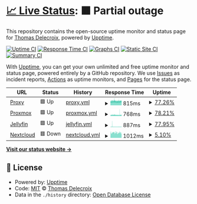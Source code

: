 # [📈 Live Status](https://status.tetragg.com): <!--live status--> **🟧 Partial outage**

This repository contains the open-source uptime monitor and status page for [Thomas Delecroix](https://status.tetragg.com), powered by [Upptime](https://github.com/upptime/upptime).

[![Uptime CI](https://github.com/TetraGG/upptime/workflows/Uptime%20CI/badge.svg)](https://github.com/TetraGG/upptime/actions?query=workflow%3A%22Uptime+CI%22)
[![Response Time CI](https://github.com/TetraGG/upptime/workflows/Response%20Time%20CI/badge.svg)](https://github.com/TetraGG/upptime/actions?query=workflow%3A%22Response+Time+CI%22)
[![Graphs CI](https://github.com/TetraGG/upptime/workflows/Graphs%20CI/badge.svg)](https://github.com/TetraGG/upptime/actions?query=workflow%3A%22Graphs+CI%22)
[![Static Site CI](https://github.com/TetraGG/upptime/workflows/Static%20Site%20CI/badge.svg)](https://github.com/TetraGG/upptime/actions?query=workflow%3A%22Static+Site+CI%22)
[![Summary CI](https://github.com/TetraGG/upptime/workflows/Summary%20CI/badge.svg)](https://github.com/TetraGG/upptime/actions?query=workflow%3A%22Summary+CI%22)

With [Upptime](https://upptime.js.org), you can get your own unlimited and free uptime monitor and status page, powered entirely by a GitHub repository. We use [Issues](https://github.com/TetraGG/upptime/issues) as incident reports, [Actions](https://github.com/TetraGG/upptime/actions) as uptime monitors, and [Pages](https://status.tetragg.com) for the status page.

<!--start: status pages-->
<!-- This summary is generated by Upptime (https://github.com/upptime/upptime) -->
<!-- Do not edit this manually, your changes will be overwritten -->
<!-- prettier-ignore -->
| URL | Status | History | Response Time | Uptime |
| --- | ------ | ------- | ------------- | ------ |
| <img alt="" src="https://github.com/traefik/traefik/blob/master/webui/src/statics/icons/favicon.ico" height="13"> [Proxy](https://proxy.tetragg.com) | 🟩 Up | [proxy.yml](https://github.com/TetraGG/Upptime/commits/HEAD/history/proxy.yml) | <details><summary><img alt="Response time graph" src="./graphs/proxy/response-time-week.png" height="20"> 815ms</summary><br><a href="https://status.tetragg.com/history/proxy"><img alt="Response time 815" src="https://img.shields.io/endpoint?url=https%3A%2F%2Fraw.githubusercontent.com%2FTetraGG%2FUpptime%2FHEAD%2Fapi%2Fproxy%2Fresponse-time.json"></a><br><a href="https://status.tetragg.com/history/proxy"><img alt="24-hour response time 845" src="https://img.shields.io/endpoint?url=https%3A%2F%2Fraw.githubusercontent.com%2FTetraGG%2FUpptime%2FHEAD%2Fapi%2Fproxy%2Fresponse-time-day.json"></a><br><a href="https://status.tetragg.com/history/proxy"><img alt="7-day response time 815" src="https://img.shields.io/endpoint?url=https%3A%2F%2Fraw.githubusercontent.com%2FTetraGG%2FUpptime%2FHEAD%2Fapi%2Fproxy%2Fresponse-time-week.json"></a><br><a href="https://status.tetragg.com/history/proxy"><img alt="30-day response time 818" src="https://img.shields.io/endpoint?url=https%3A%2F%2Fraw.githubusercontent.com%2FTetraGG%2FUpptime%2FHEAD%2Fapi%2Fproxy%2Fresponse-time-month.json"></a><br><a href="https://status.tetragg.com/history/proxy"><img alt="1-year response time 815" src="https://img.shields.io/endpoint?url=https%3A%2F%2Fraw.githubusercontent.com%2FTetraGG%2FUpptime%2FHEAD%2Fapi%2Fproxy%2Fresponse-time-year.json"></a></details> | <details><summary><a href="https://status.tetragg.com/history/proxy">77.26%</a></summary><a href="https://status.tetragg.com/history/proxy"><img alt="All-time uptime 98.95%" src="https://img.shields.io/endpoint?url=https%3A%2F%2Fraw.githubusercontent.com%2FTetraGG%2FUpptime%2FHEAD%2Fapi%2Fproxy%2Fuptime.json"></a><br><a href="https://status.tetragg.com/history/proxy"><img alt="24-hour uptime 81.67%" src="https://img.shields.io/endpoint?url=https%3A%2F%2Fraw.githubusercontent.com%2FTetraGG%2FUpptime%2FHEAD%2Fapi%2Fproxy%2Fuptime-day.json"></a><br><a href="https://status.tetragg.com/history/proxy"><img alt="7-day uptime 77.26%" src="https://img.shields.io/endpoint?url=https%3A%2F%2Fraw.githubusercontent.com%2FTetraGG%2FUpptime%2FHEAD%2Fapi%2Fproxy%2Fuptime-week.json"></a><br><a href="https://status.tetragg.com/history/proxy"><img alt="30-day uptime 93.49%" src="https://img.shields.io/endpoint?url=https%3A%2F%2Fraw.githubusercontent.com%2FTetraGG%2FUpptime%2FHEAD%2Fapi%2Fproxy%2Fuptime-month.json"></a><br><a href="https://status.tetragg.com/history/proxy"><img alt="1-year uptime 98.95%" src="https://img.shields.io/endpoint?url=https%3A%2F%2Fraw.githubusercontent.com%2FTetraGG%2FUpptime%2FHEAD%2Fapi%2Fproxy%2Fuptime-year.json"></a></details>
| <img alt="" src="https://www.proxmox.com/templates/yoo_nano2/favicon.ico" height="13"> [Proxmox](https://pve.tetragg.com) | 🟩 Up | [proxmox.yml](https://github.com/TetraGG/Upptime/commits/HEAD/history/proxmox.yml) | <details><summary><img alt="Response time graph" src="./graphs/proxmox/response-time-week.png" height="20"> 768ms</summary><br><a href="https://status.tetragg.com/history/proxmox"><img alt="Response time 761" src="https://img.shields.io/endpoint?url=https%3A%2F%2Fraw.githubusercontent.com%2FTetraGG%2FUpptime%2FHEAD%2Fapi%2Fproxmox%2Fresponse-time.json"></a><br><a href="https://status.tetragg.com/history/proxmox"><img alt="24-hour response time 777" src="https://img.shields.io/endpoint?url=https%3A%2F%2Fraw.githubusercontent.com%2FTetraGG%2FUpptime%2FHEAD%2Fapi%2Fproxmox%2Fresponse-time-day.json"></a><br><a href="https://status.tetragg.com/history/proxmox"><img alt="7-day response time 768" src="https://img.shields.io/endpoint?url=https%3A%2F%2Fraw.githubusercontent.com%2FTetraGG%2FUpptime%2FHEAD%2Fapi%2Fproxmox%2Fresponse-time-week.json"></a><br><a href="https://status.tetragg.com/history/proxmox"><img alt="30-day response time 754" src="https://img.shields.io/endpoint?url=https%3A%2F%2Fraw.githubusercontent.com%2FTetraGG%2FUpptime%2FHEAD%2Fapi%2Fproxmox%2Fresponse-time-month.json"></a><br><a href="https://status.tetragg.com/history/proxmox"><img alt="1-year response time 756" src="https://img.shields.io/endpoint?url=https%3A%2F%2Fraw.githubusercontent.com%2FTetraGG%2FUpptime%2FHEAD%2Fapi%2Fproxmox%2Fresponse-time-year.json"></a></details> | <details><summary><a href="https://status.tetragg.com/history/proxmox">78.21%</a></summary><a href="https://status.tetragg.com/history/proxmox"><img alt="All-time uptime 99.56%" src="https://img.shields.io/endpoint?url=https%3A%2F%2Fraw.githubusercontent.com%2FTetraGG%2FUpptime%2FHEAD%2Fapi%2Fproxmox%2Fuptime.json"></a><br><a href="https://status.tetragg.com/history/proxmox"><img alt="24-hour uptime 81.98%" src="https://img.shields.io/endpoint?url=https%3A%2F%2Fraw.githubusercontent.com%2FTetraGG%2FUpptime%2FHEAD%2Fapi%2Fproxmox%2Fuptime-day.json"></a><br><a href="https://status.tetragg.com/history/proxmox"><img alt="7-day uptime 78.21%" src="https://img.shields.io/endpoint?url=https%3A%2F%2Fraw.githubusercontent.com%2FTetraGG%2FUpptime%2FHEAD%2Fapi%2Fproxmox%2Fuptime-week.json"></a><br><a href="https://status.tetragg.com/history/proxmox"><img alt="30-day uptime 93.53%" src="https://img.shields.io/endpoint?url=https%3A%2F%2Fraw.githubusercontent.com%2FTetraGG%2FUpptime%2FHEAD%2Fapi%2Fproxmox%2Fuptime-month.json"></a><br><a href="https://status.tetragg.com/history/proxmox"><img alt="1-year uptime 99.46%" src="https://img.shields.io/endpoint?url=https%3A%2F%2Fraw.githubusercontent.com%2FTetraGG%2FUpptime%2FHEAD%2Fapi%2Fproxmox%2Fuptime-year.json"></a></details>
| <img alt="" src="https://jellyfin.org/favicon.ico" height="13"> [Jellyfin](https://jellyfin.tetragg.com) | 🟩 Up | [jellyfin.yml](https://github.com/TetraGG/Upptime/commits/HEAD/history/jellyfin.yml) | <details><summary><img alt="Response time graph" src="./graphs/jellyfin/response-time-week.png" height="20"> 887ms</summary><br><a href="https://status.tetragg.com/history/jellyfin"><img alt="Response time 980" src="https://img.shields.io/endpoint?url=https%3A%2F%2Fraw.githubusercontent.com%2FTetraGG%2FUpptime%2FHEAD%2Fapi%2Fjellyfin%2Fresponse-time.json"></a><br><a href="https://status.tetragg.com/history/jellyfin"><img alt="24-hour response time 804" src="https://img.shields.io/endpoint?url=https%3A%2F%2Fraw.githubusercontent.com%2FTetraGG%2FUpptime%2FHEAD%2Fapi%2Fjellyfin%2Fresponse-time-day.json"></a><br><a href="https://status.tetragg.com/history/jellyfin"><img alt="7-day response time 887" src="https://img.shields.io/endpoint?url=https%3A%2F%2Fraw.githubusercontent.com%2FTetraGG%2FUpptime%2FHEAD%2Fapi%2Fjellyfin%2Fresponse-time-week.json"></a><br><a href="https://status.tetragg.com/history/jellyfin"><img alt="30-day response time 841" src="https://img.shields.io/endpoint?url=https%3A%2F%2Fraw.githubusercontent.com%2FTetraGG%2FUpptime%2FHEAD%2Fapi%2Fjellyfin%2Fresponse-time-month.json"></a><br><a href="https://status.tetragg.com/history/jellyfin"><img alt="1-year response time 980" src="https://img.shields.io/endpoint?url=https%3A%2F%2Fraw.githubusercontent.com%2FTetraGG%2FUpptime%2FHEAD%2Fapi%2Fjellyfin%2Fresponse-time-year.json"></a></details> | <details><summary><a href="https://status.tetragg.com/history/jellyfin">77.95%</a></summary><a href="https://status.tetragg.com/history/jellyfin"><img alt="All-time uptime 99.53%" src="https://img.shields.io/endpoint?url=https%3A%2F%2Fraw.githubusercontent.com%2FTetraGG%2FUpptime%2FHEAD%2Fapi%2Fjellyfin%2Fuptime.json"></a><br><a href="https://status.tetragg.com/history/jellyfin"><img alt="24-hour uptime 82.28%" src="https://img.shields.io/endpoint?url=https%3A%2F%2Fraw.githubusercontent.com%2FTetraGG%2FUpptime%2FHEAD%2Fapi%2Fjellyfin%2Fuptime-day.json"></a><br><a href="https://status.tetragg.com/history/jellyfin"><img alt="7-day uptime 77.95%" src="https://img.shields.io/endpoint?url=https%3A%2F%2Fraw.githubusercontent.com%2FTetraGG%2FUpptime%2FHEAD%2Fapi%2Fjellyfin%2Fuptime-week.json"></a><br><a href="https://status.tetragg.com/history/jellyfin"><img alt="30-day uptime 92.86%" src="https://img.shields.io/endpoint?url=https%3A%2F%2Fraw.githubusercontent.com%2FTetraGG%2FUpptime%2FHEAD%2Fapi%2Fjellyfin%2Fuptime-month.json"></a><br><a href="https://status.tetragg.com/history/jellyfin"><img alt="1-year uptime 99.40%" src="https://img.shields.io/endpoint?url=https%3A%2F%2Fraw.githubusercontent.com%2FTetraGG%2FUpptime%2FHEAD%2Fapi%2Fjellyfin%2Fuptime-year.json"></a></details>
| <img alt="" src="https://nextcloud.com/wp-content/themes/next/assets/img/common/favicon.png" height="13"> [Nextcloud](https://nextcloud.tetragg.com) | 🟥 Down | [nextcloud.yml](https://github.com/TetraGG/Upptime/commits/HEAD/history/nextcloud.yml) | <details><summary><img alt="Response time graph" src="./graphs/nextcloud/response-time-week.png" height="20"> 1012ms</summary><br><a href="https://status.tetragg.com/history/nextcloud"><img alt="Response time 1226" src="https://img.shields.io/endpoint?url=https%3A%2F%2Fraw.githubusercontent.com%2FTetraGG%2FUpptime%2FHEAD%2Fapi%2Fnextcloud%2Fresponse-time.json"></a><br><a href="https://status.tetragg.com/history/nextcloud"><img alt="24-hour response time 0" src="https://img.shields.io/endpoint?url=https%3A%2F%2Fraw.githubusercontent.com%2FTetraGG%2FUpptime%2FHEAD%2Fapi%2Fnextcloud%2Fresponse-time-day.json"></a><br><a href="https://status.tetragg.com/history/nextcloud"><img alt="7-day response time 1012" src="https://img.shields.io/endpoint?url=https%3A%2F%2Fraw.githubusercontent.com%2FTetraGG%2FUpptime%2FHEAD%2Fapi%2Fnextcloud%2Fresponse-time-week.json"></a><br><a href="https://status.tetragg.com/history/nextcloud"><img alt="30-day response time 1083" src="https://img.shields.io/endpoint?url=https%3A%2F%2Fraw.githubusercontent.com%2FTetraGG%2FUpptime%2FHEAD%2Fapi%2Fnextcloud%2Fresponse-time-month.json"></a><br><a href="https://status.tetragg.com/history/nextcloud"><img alt="1-year response time 1237" src="https://img.shields.io/endpoint?url=https%3A%2F%2Fraw.githubusercontent.com%2FTetraGG%2FUpptime%2FHEAD%2Fapi%2Fnextcloud%2Fresponse-time-year.json"></a></details> | <details><summary><a href="https://status.tetragg.com/history/nextcloud">5.10%</a></summary><a href="https://status.tetragg.com/history/nextcloud"><img alt="All-time uptime 98.14%" src="https://img.shields.io/endpoint?url=https%3A%2F%2Fraw.githubusercontent.com%2FTetraGG%2FUpptime%2FHEAD%2Fapi%2Fnextcloud%2Fuptime.json"></a><br><a href="https://status.tetragg.com/history/nextcloud"><img alt="24-hour uptime 0.00%" src="https://img.shields.io/endpoint?url=https%3A%2F%2Fraw.githubusercontent.com%2FTetraGG%2FUpptime%2FHEAD%2Fapi%2Fnextcloud%2Fuptime-day.json"></a><br><a href="https://status.tetragg.com/history/nextcloud"><img alt="7-day uptime 5.10%" src="https://img.shields.io/endpoint?url=https%3A%2F%2Fraw.githubusercontent.com%2FTetraGG%2FUpptime%2FHEAD%2Fapi%2Fnextcloud%2Fuptime-week.json"></a><br><a href="https://status.tetragg.com/history/nextcloud"><img alt="30-day uptime 71.64%" src="https://img.shields.io/endpoint?url=https%3A%2F%2Fraw.githubusercontent.com%2FTetraGG%2FUpptime%2FHEAD%2Fapi%2Fnextcloud%2Fuptime-month.json"></a><br><a href="https://status.tetragg.com/history/nextcloud"><img alt="1-year uptime 97.64%" src="https://img.shields.io/endpoint?url=https%3A%2F%2Fraw.githubusercontent.com%2FTetraGG%2FUpptime%2FHEAD%2Fapi%2Fnextcloud%2Fuptime-year.json"></a></details>

<!--end: status pages-->

[**Visit our status website →**](https://status.tetragg.com)

## 📄 License

- Powered by: [Upptime](https://github.com/upptime/upptime)
- Code: [MIT](./LICENSE) © [Thomas Delecroix](https://status.tetragg.com)
- Data in the `./history` directory: [Open Database License](https://opendatacommons.org/licenses/odbl/1-0/)

